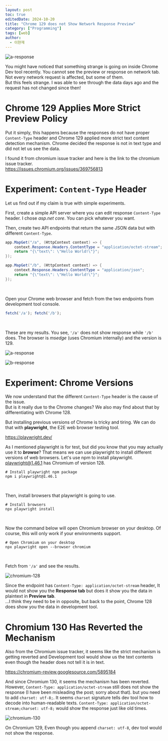 ```yaml
---
layout: post
toc: true
editedDate: 2024-10-20
title: "Chrome 129 does not Show Network Response Preview"
category: ["Programming"]
tags: [web]
author:
  - 이현재
---
```


![a-response](/img/2024-09-28-en-chrome-129-network-response-preview-not-avail/no-response-data.jpg)

You might have noticed that something strange is going on inside Chrome Dev tool recently.
You cannot see the preview or response on network tab.
Not every network request is affected, but some of them.<br>
But this feels strange. I was able to see through the data days ago
and the request has not changed since then!

# Chrome 129 Applies More Strict Preview Policy
Put it simply, this happens because the responses do not have proper `Content-Type` header
and Chrome 129 applied more strict text content detection mechanism.
Chrome decided the response is not in text type and did not let us see the data.

I found it from chromium issue tracker and here is the link to the chromium issue tracker.<br>
<https://issues.chromium.org/issues/369756813>

# Experiment: `Content-Type` Header
Let us find out if my claim is true with simple experiments.

First, create a simple API server where you can edit response `Content-Type` header.
I chose *asp.net core*. You can pick whatever you want.

Then, create two API endpoints that return the same JSON data but with different `Content-Type`.

```cs
app.MapGet("/a", (HttpContext context) => {
    context.Response.Headers.ContentType = "application/octet-stream";
    return "{\"text\": \"Hello World!\"}";
});

app.MapGet("/b", (HttpContext context) => {
    context.Response.Headers.ContentType = "application/json";
    return "{\"text\": \"Hello World!\"}";
});
```
<br>

Open your Chrome web browser and fetch from the two endpoints from development tool console.

```js
fetch('/a'); fetch('/b');
```
<br>

These are my results. You see, `'/a'` does not show response while `'/b'` does.
The browser is *msedge* (uses Chromium internally) and the version is 129.

![a-response](/img/2024-09-28-en-chrome-129-network-response-preview-not-avail/a-response.png)

![b-response](/img/2024-09-28-en-chrome-129-network-response-preview-not-avail/b-response.png)
<br>

# Experiment: Chrome Versions
We now understand that the different `Content-Type` header is the cause of the issue.<br>
But is it really due to the Chrome changes?
We also may find about that by differentiating with Chrome 128.

But installing previous versions of Chrome is tricky and tiring.
We can do that with **playwright**, the E2E web browser testing tool.

<https://playwright.dev/>

As I mentioned playwright is for test,
but did you know that you may actually use it to ***browse***?
That means we can use playwright to install different versions of web browsers.
Let's use npm to install playwright.
playwright@1.46.1 has Chromium of version 128.

```shell
# Install playwright npm package
npm i playwright@1.46.1
```
<br>

Then, install browsers that playwright is going to use.

```shell
# Install browsers
npx playwright install
```
<br>

Now the command below will open Chromium browser on your desktop.
Of course, this will only work if your environments support.

```shell
# Open Chromium on your desktop
npx playwright open --browser chromium
```
<br>

Fetch from `'/a'` and see the results.

![chromium-128](/img/2024-09-28-en-chrome-129-network-response-preview-not-avail/chromium-128.jpg)

Since the endpoint has `Content-Type: application/octet-stream` header,
It would not show you the **Response tab**
but does it show you the data in plaintext in **Preview tab**.<br>
...I think they need to be in opposite, but back to the point,
Chrome 128 does show you the data in development tool.

# Chromium 130 Has Reverted the Mechanism
Also from the Chromium issue tracker, it seems like the strict mechanism is getting reverted
and Development tool would show us the text contents even though the header does not tell it is in text.

<https://chromium-review.googlesource.com/5895184>

And since Chromium 130, it seems the mechanism has been reverted.
However, `Content-Type: application/octet-stream` still does not show the response
(I have been misleading the post; sorry about that). but you need to add `charset: utf-8;`.
It seems `charset` signature tells dev tool how to decode into human-readable texts.
`Content-Type: application/octet-stream;charset: utf-8;` would show the response just like old times.

![chromium-130](/img/2024-09-28-en-chrome-129-network-response-preview-not-avail/chromium-130.png)

On Chromium 129, Even though you append `charset: utf-8`, dev tool would not show the response.
